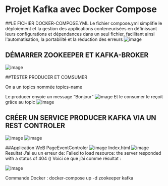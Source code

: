 # Projet Kafka avec Docker Compose
##LE FICHIER DOCKER-COMPOSE.YML
Le fichier compose.yml simplifie le déploiement et la gestion des applications conteneurisées en définissant leurs configurations et dépendances dans un seul fichier,
facilitant ainsi l'automatisation, la portabilité et la réduction des erreurs
![image](https://github.com/2002marie03/EVENT-DRIVEN-ARCHITECTURE/assets/95045123/41777e37-607a-415c-ba9f-415a77433d02)

## DÉMARRER ZOOKEEPER ET KAFKA-BROKER

![image](https://github.com/2002marie03/EVENT-DRIVEN-ARCHITECTURE/assets/95045123/ffca1388-3c6d-45d7-a51b-f97607f6e2c3)

##TESTER PRODUCER ET COMSUMER

On a un topics nommée topics-name

Le producer envoie un message “Bonjour”
![image](https://github.com/2002marie03/EVENT-DRIVEN-ARCHITECTURE/assets/95045123/41687c9c-9489-49af-b7aa-3b9df0efffaf)
Et le consumer le reçoit grâce au topic
![image](https://github.com/2002marie03/EVENT-DRIVEN-ARCHITECTURE/assets/95045123/1238e9a1-3c84-4938-856b-50ff99bcb47f)

## CRÉER UN SERVICE PRODUCER KAFKA VIA UN REST CONTROLER
![image](https://github.com/2002marie03/EVENT-DRIVEN-ARCHITECTURE/assets/95045123/5947529a-e6b4-4d77-b3ae-b059a55daeec)
![image](https://github.com/2002marie03/EVENT-DRIVEN-ARCHITECTURE/assets/95045123/ab01ed13-f29d-42ae-b2f3-4693b8cf89bd)



##Application WeB
PageEventControler 
![image](https://github.com/2002marie03/EVENT-DRIVEN-ARCHITECTURE/assets/95045123/9d5ff94f-51b1-4678-a06d-082b7651cce5)
Index.html
![image](https://github.com/2002marie03/EVENT-DRIVEN-ARCHITECTURE/assets/95045123/3d7a2369-2f0c-423e-8c66-7f425663e76c)
Resultat 
J’ai eu un erreur de: Failed to load resource: the server responded with a
status of 404 () Voici ce que j’ai comme résultat :

![image](https://github.com/2002marie03/EVENT-DRIVEN-ARCHITECTURE/assets/95045123/20d1c558-001c-45a3-a2bc-bbb5271c8b49)

Commande Docker : 
docker-compose up -d zookeeper kafka
